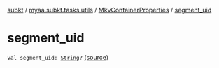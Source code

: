 [subkt](../../index.md) / [myaa.subkt.tasks.utils](../index.md) / [MkvContainerProperties](index.md) / [segment_uid](./segment_uid.md)

# segment_uid

`val segment_uid: `[`String`](https://kotlinlang.org/api/latest/jvm/stdlib/kotlin/-string/index.html)`?` [(source)](https://github.com/Myaamori/SubKt/blob/0.1.13/src/main/kotlin/myaa/subkt/tasks/utils/mkvmerge.kt#L62)